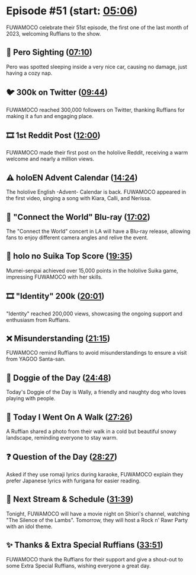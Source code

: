 # Episode #51 (start: [05:06](https://youtu.be/v6lsxvh3qNs?t=05m06s))

FUWAMOCO celebrate their 51st episode, the first one of the last month of 2023, welcoming Ruffians to the show.

## 👀 Pero Sighting ([07:10](https://youtu.be/v6lsxvh3qNs?t=07m10s))

Pero was spotted sleeping inside a very nice car, causing no damage, just having a cozy nap.

## 🐦 300k on Twitter ([09:44](https://youtu.be/v6lsxvh3qNs?t=09m44s))

FUWAMOCO reached 300,000 followers on Twitter, thanking Ruffians for making it a fun and engaging place.

## 🎞️ 1st Reddit Post ([12:00](https://youtu.be/v6lsxvh3qNs?t=12m00s))

FUWAMOCO made their first post on the hololive Reddit, receiving a warm welcome and nearly a million views.

## ⚠️ holoEN Advent Calendar ([14:24](https://youtu.be/v6lsxvh3qNs?t=14m24s))

The hololive English -Advent- Calendar is back. FUWAMOCO appeared in the first video, singing a song with Kiara, Calli, and Nerissa.

## 🎤 "Connect the World" Blu-ray ([17:02](https://youtu.be/v6lsxvh3qNs?t=17m02s))

The "Connect the World" concert in LA will have a Blu-ray release, allowing fans to enjoy different camera angles and relive the event.

## 🍉 holo no Suika Top Score ([19:35](https://youtu.be/v6lsxvh3qNs?t=19m35s))

Mumei-senpai achieved over 15,000 points in the hololive Suika game, impressing FUWAMOCO with her skills.

## 🎞️ "Identity" 200k ([20:01](https://youtu.be/v6lsxvh3qNs?t=20m01s))

"Identity" reached 200,000 views, showcasing the ongoing support and enthusiasm from Ruffians.

## ❌ Misunderstanding ([21:15](https://youtu.be/v6lsxvh3qNs?t=21m15s))

FUWAMOCO remind Ruffians to avoid misunderstandings to ensure a visit from YAGOO Santa-san.

## 🐶 Doggie of the Day ([24:48](https://youtu.be/v6lsxvh3qNs?t=24m48s))

Today's Doggie of the Day is Wally, a friendly and naughty dog who loves playing with people.

## 🚶 Today I Went On A Walk ([27:26](https://youtu.be/v6lsxvh3qNs?t=27m26s))

A Ruffian shared a photo from their walk in a cold but beautiful snowy landscape, reminding everyone to stay warm.

## ❓ Question of the Day ([28:27](https://youtu.be/v6lsxvh3qNs?t=28m27s))

Asked if they use romaji lyrics during karaoke, FUWAMOCO explain they prefer Japanese lyrics with furigana for easier reading.

## 📅 Next Stream & Schedule ([31:39](https://youtu.be/v6lsxvh3qNs?t=31m39s))

Tonight, FUWAMOCO will have a movie night on Shiori's channel, watching "The Silence of the Lambs". Tomorrow, they will host a Rock n' Rawr Party with an idol theme.

## ✨ Thanks & Extra Special Ruffians ([33:51](https://youtu.be/v6lsxvh3qNs?t=33m51s))

FUWAMOCO thank the Ruffians for their support and give a shout-out to some Extra Special Ruffians, wishing everyone a great day.
